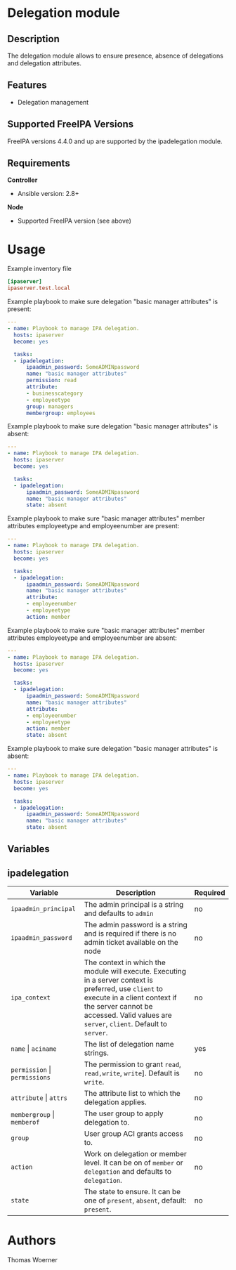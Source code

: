 Delegation module
=================

Description
-----------

The delegation module allows to ensure presence, absence of delegations and delegation attributes.


Features
--------

* Delegation management


Supported FreeIPA Versions
--------------------------

FreeIPA versions 4.4.0 and up are supported by the ipadelegation module.


Requirements
------------

**Controller**
* Ansible version: 2.8+

**Node**
* Supported FreeIPA version (see above)


Usage
=====

Example inventory file

```ini
[ipaserver]
ipaserver.test.local
```


Example playbook to make sure delegation "basic manager attributes" is present:

```yaml
---
- name: Playbook to manage IPA delegation.
  hosts: ipaserver
  become: yes

  tasks:
  - ipadelegation:
      ipaadmin_password: SomeADMINpassword
      name: "basic manager attributes"
      permission: read
      attribute:
      - businesscategory
      - employeetype
      group: managers
      membergroup: employees
```


Example playbook to make sure delegation "basic manager attributes" is absent:

```yaml
---
- name: Playbook to manage IPA delegation.
  hosts: ipaserver
  become: yes

  tasks:
  - ipadelegation:
      ipaadmin_password: SomeADMINpassword
      name: "basic manager attributes"
      state: absent
```


Example playbook to make sure "basic manager attributes" member attributes employeetype and employeenumber are present:

```yaml
---
- name: Playbook to manage IPA delegation.
  hosts: ipaserver
  become: yes

  tasks:
  - ipadelegation:
      ipaadmin_password: SomeADMINpassword
      name: "basic manager attributes"
      attribute:
      - employeenumber
      - employeetype
      action: member
```


Example playbook to make sure "basic manager attributes" member attributes employeetype and employeenumber are absent:

```yaml
---
- name: Playbook to manage IPA delegation.
  hosts: ipaserver
  become: yes

  tasks:
  - ipadelegation:
      ipaadmin_password: SomeADMINpassword
      name: "basic manager attributes"
      attribute:
      - employeenumber
      - employeetype
      action: member
      state: absent
```


Example playbook to make sure delegation "basic manager attributes" is absent:

```yaml
---
- name: Playbook to manage IPA delegation.
  hosts: ipaserver
  become: yes

  tasks:
  - ipadelegation:
      ipaadmin_password: SomeADMINpassword
      name: "basic manager attributes"
      state: absent
```


Variables
---------

ipadelegation
-------

Variable | Description | Required
-------- | ----------- | --------
`ipaadmin_principal` | The admin principal is a string and defaults to `admin` | no
`ipaadmin_password` | The admin password is a string and is required if there is no admin ticket available on the node | no
`ipa_context` | The context in which the module will execute. Executing in a server context is preferred, use `client` to execute in a client context if the server cannot be accessed. Valid values are `server`, `client`. Default to `server`. | no
`name` \| `aciname` | The list of delegation name strings. | yes
`permission` \| `permissions` |  The permission to grant `read`, `read,write`, `write`]. Default is `write`. | no
`attribute` \| `attrs` | The attribute list to which the delegation applies. | no
`membergroup` \| `memberof` | The user group to apply delegation to. | no
`group` | User group ACI grants access to. | no
`action` | Work on delegation or member level. It can be on of `member` or `delegation` and defaults to `delegation`. | no
`state` | The state to ensure. It can be one of `present`, `absent`, default: `present`. | no


Authors
=======

Thomas Woerner
